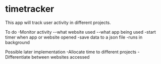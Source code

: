 # timetracker

This app will track user activity in different projects. 

To do
-Monitor activity
--what website used
--what app being used
-start timer when app or website opened
-save data to a json file
-runs in background

Possible later implementation
-Allocate time to different projects
-Differentiate between websites accessed
